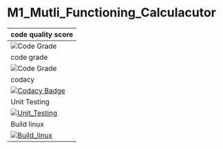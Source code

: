 # M1_Mutli_Functioning_Calculacutor
| code quality score |
| ----- |
| ![Code Grade](https://api.codiga.io/project/30065/score/svg) |
| code grade |
| ![Code Grade](https://api.codiga.io/project/29989/status/svg) |
| codacy |
| [![Codacy Badge](https://app.codacy.com/project/badge/Grade/8052a45d76dd4ce6a92223db5e6678d0)](https://www.codacy.com/gh/hussain266/M1_Mutli_Functioning_Calculator/dashboard?utm_source=github.com&amp;utm_medium=referral&amp;utm_content=hussain266/M1_Mutli_Functioning_Calculator&amp;utm_campaign=Badge_Grade) |
| Unit Testing |
| [![Unit_Testing](https://github.com/hussain266/M1_Mutli_Functioning_Calculator/actions/workflows/Unit_Testing.yml/badge.svg)](https://github.com/hussain266/M1_Mutli_Functioning_Calculator/actions/workflows/Unit_Testing.yml) |
| Build linux |
| [![Build_linux](https://github.com/hussain266/M1_Mutli_Functioning_Calculator/actions/workflows/Build_linux.yml/badge.svg)](https://github.com/hussain266/M1_Mutli_Functioning_Calculator/actions/workflows/Build_linux.yml) |

